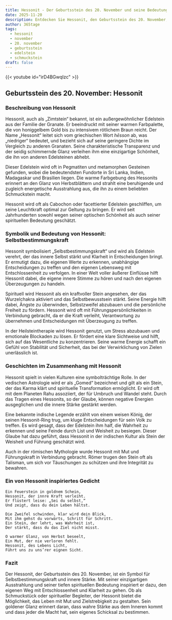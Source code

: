 ```yaml
---
title: Hessonit - Der Geburtsstein des 20. November und seine Bedeutung
date: 2025-11-20
description: Entdecken Sie Hessonit, den Geburtsstein des 20. November, der Selbstbestimmungskraft symbolisiert. Seine Symbolik und Geschichte werden Sie inspirieren.
author: 365tage
tags:
  - hessonit
  - november
  - 20. november
  - geburtsstein
  - edelstein
  - schmuckstein
draft: false
---
```


{{< youtube id="irD4BGwqIzc" >}}

## Geburtsstein des 20. November: Hessonit

### Beschreibung von Hessonit

Hessonit, auch als „Zimtstein“ bekannt, ist ein außergewöhnlicher Edelstein aus der Familie der Granate. Er beeindruckt mit seiner warmen Farbpalette, die von honiggelbem Gold bis zu intensivem rötlichem Braun reicht. Der Name „Hessonit“ leitet sich vom griechischen Wort _hēsson_ ab, was „niedriger“ bedeutet, und bezieht sich auf seine geringere Dichte im Vergleich zu anderen Granaten. Seine charakteristische Transparenz und der seidig schimmernde Glanz verleihen ihm eine einzigartige Schönheit, die ihn von anderen Edelsteinen abhebt.

Dieser Edelstein wird oft in Pegmatiten und metamorphen Gesteinen gefunden, wobei die bedeutendsten Fundorte in Sri Lanka, Indien, Madagaskar und Brasilien liegen. Die warme Farbgebung des Hessonits erinnert an den Glanz von Herbstblättern und strahlt eine beruhigende und zugleich energetische Ausstrahlung aus, die ihn zu einem beliebten Schmuckstein macht.

Hessonit wird oft als Cabochon oder facettierter Edelstein geschliffen, um seine Leuchtkraft optimal zur Geltung zu bringen. Er wird seit Jahrhunderten sowohl wegen seiner optischen Schönheit als auch seiner spirituellen Bedeutung geschätzt.

### Symbolik und Bedeutung von Hessonit: Selbstbestimmungskraft

Hessonit symbolisiert „Selbstbestimmungskraft“ und wird als Edelstein verehrt, der das innere Selbst stärkt und Klarheit in Entscheidungen bringt. Er ermutigt dazu, die eigenen Werte zu erkennen, unabhängige Entscheidungen zu treffen und den eigenen Lebensweg mit Entschlossenheit zu verfolgen. In einer Welt voller äußerer Einflüsse hilft Hessonit dabei, die eigene innere Stimme zu hören und nach den eigenen Überzeugungen zu handeln.

Spirituell wird Hessonit als ein kraftvoller Stein angesehen, der das Wurzelchakra aktiviert und das Selbstbewusstsein stärkt. Seine Energie hilft dabei, Ängste zu überwinden, Selbstzweifel abzubauen und die persönliche Freiheit zu fördern. Hessonit wird oft mit Führungspersönlichkeiten in Verbindung gebracht, da er die Kraft verleiht, Verantwortung zu übernehmen und Entscheidungen mit Überzeugung zu treffen.

In der Heilsteintherapie wird Hessonit genutzt, um Stress abzubauen und emotionale Blockaden zu lösen. Er fördert eine klare Sichtweise und hilft, sich auf das Wesentliche zu konzentrieren. Seine warme Energie schafft ein Gefühl von Stabilität und Sicherheit, das bei der Verwirklichung von Zielen unerlässlich ist.

### Geschichten im Zusammenhang mit Hessonit

Hessonit spielt in vielen Kulturen eine symbolträchtige Rolle. In der vedischen Astrologie wird er als „Gomed“ bezeichnet und gilt als ein Stein, der das Karma klärt und spirituelle Transformation ermöglicht. Er wird oft mit dem Planeten Rahu assoziiert, der für Umbruch und Wandel steht. Durch das Tragen eines Hessonits, so der Glaube, können negative Energien ausgeglichen und die innere Stärke gestärkt werden.

Eine bekannte indische Legende erzählt von einem weisen König, der seinen Hessonit-Ring trug, um kluge Entscheidungen für sein Volk zu treffen. Es wird gesagt, dass der Edelstein ihm half, die Wahrheit zu erkennen und seine Feinde durch List und Weisheit zu besiegen. Dieser Glaube hat dazu geführt, dass Hessonit in der indischen Kultur als Stein der Weisheit und Führung geschätzt wird.

Auch in der römischen Mythologie wurde Hessonit mit Mut und Führungskraft in Verbindung gebracht. Römer trugen den Stein oft als Talisman, um sich vor Täuschungen zu schützen und ihre Integrität zu bewahren.

### Ein von Hessonit inspiriertes Gedicht

```
Ein Feuerstein in goldnem Schein,  
Hessonit, der innre Kraft verleiht.  
Er flüstert leise: „Sei du selbst,“  
Und zeigt, dass du dein Leben hältst.  

Die Zweifel schwinden, klar wird dein Blick,  
Mit ihm gehst du vorwärts, Schritt für Schritt.  
Ein Stein, der lehrt, was Wahrheit ist,  
Der stärkt, dass du das Ziel nicht misst.  

O warmer Glanz, von Herbst beseelt,  
Ein Mut, der nie verloren fehlt.  
Hessonit, des Lebens Licht,  
Führt uns zu uns’rer eignen Sicht.  
```

### Fazit

Der Hessonit, der Geburtsstein des 20. November, ist ein Symbol für Selbstbestimmungskraft und innere Stärke. Mit seiner einzigartigen Ausstrahlung und seiner tiefen spirituellen Bedeutung inspiriert er dazu, den eigenen Weg mit Entschlossenheit und Klarheit zu gehen. Ob als Schmuckstück oder spiritueller Begleiter, der Hessonit bietet die Möglichkeit, das Leben mit Mut und Zielstrebigkeit zu gestalten. Sein goldener Glanz erinnert daran, dass wahre Stärke aus dem Inneren kommt und dass jeder die Macht hat, sein eigenes Schicksal zu bestimmen.